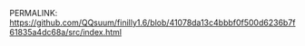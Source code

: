 PERMALINK: https://github.com/QQsuum/finilly1.6/blob/41078da13c4bbbf0f500d6236b7f61835a4dc68a/src/index.html
